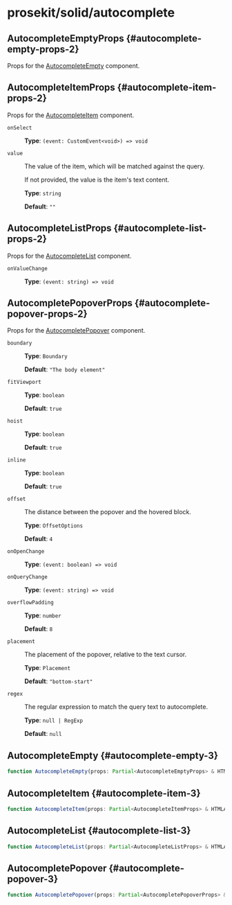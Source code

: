 # prosekit/solid/autocomplete

## AutocompleteEmptyProps {#autocomplete-empty-props-2}

Props for the [AutocompleteEmpty](autocomplete.md#autocomplete-empty-3) component.

## AutocompleteItemProps {#autocomplete-item-props-2}

Props for the [AutocompleteItem](autocomplete.md#autocomplete-item-3) component.

<dl>

<dt>

`onSelect`

</dt>

<dd>

**Type**: `(event: CustomEvent<void>) => void`

</dd>

<dt>

`value`

</dt>

<dd>

The value of the item, which will be matched against the query.

If not provided, the value is the item's text content.

**Type**: `string`

**Default**: `""`

</dd>

</dl>

## AutocompleteListProps {#autocomplete-list-props-2}

Props for the [AutocompleteList](autocomplete.md#autocomplete-list-3) component.

<dl>

<dt>

`onValueChange`

</dt>

<dd>

**Type**: `(event: string) => void`

</dd>

</dl>

## AutocompletePopoverProps {#autocomplete-popover-props-2}

Props for the [AutocompletePopover](autocomplete.md#autocomplete-popover-3) component.

<dl>

<dt>

`boundary`

</dt>

<dd>

**Type**: `Boundary`

**Default**: `"The body element"`

</dd>

<dt>

`fitViewport`

</dt>

<dd>

**Type**: `boolean`

**Default**: `true`

</dd>

<dt>

`hoist`

</dt>

<dd>

**Type**: `boolean`

**Default**: `true`

</dd>

<dt>

`inline`

</dt>

<dd>

**Type**: `boolean`

**Default**: `true`

</dd>

<dt>

`offset`

</dt>

<dd>

The distance between the popover and the hovered block.

**Type**: `OffsetOptions`

**Default**: `4`

</dd>

<dt>

`onOpenChange`

</dt>

<dd>

**Type**: `(event: boolean) => void`

</dd>

<dt>

`onQueryChange`

</dt>

<dd>

**Type**: `(event: string) => void`

</dd>

<dt>

`overflowPadding`

</dt>

<dd>

**Type**: `number`

**Default**: `8`

</dd>

<dt>

`placement`

</dt>

<dd>

The placement of the popover, relative to the text cursor.

**Type**: `Placement`

**Default**: `"bottom-start"`

</dd>

<dt>

`regex`

</dt>

<dd>

The regular expression to match the query text to autocomplete.

**Type**: `null | RegExp`

**Default**: `null`

</dd>

</dl>

## AutocompleteEmpty {#autocomplete-empty-3}

```ts
function AutocompleteEmpty(props: Partial<AutocompleteEmptyProps> & HTMLAttributes<AutocompleteEmpty>): Element
```

## AutocompleteItem {#autocomplete-item-3}

```ts
function AutocompleteItem(props: Partial<AutocompleteItemProps> & HTMLAttributes<AutocompleteItem>): Element
```

## AutocompleteList {#autocomplete-list-3}

```ts
function AutocompleteList(props: Partial<AutocompleteListProps> & HTMLAttributes<AutocompleteList>): Element
```

## AutocompletePopover {#autocomplete-popover-3}

```ts
function AutocompletePopover(props: Partial<AutocompletePopoverProps> & HTMLAttributes<AutocompletePopover>): Element
```
